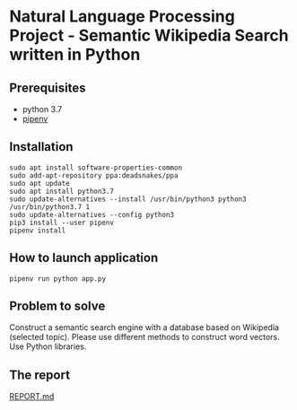 # Natural Language Processing Project - Semantic Wikipedia Search written in Python

## Prerequisites

* python 3.7
* [pipenv](https://pipenv.pypa.io/en/latest/#install-pipenv-today)

## Installation

```
sudo apt install software-properties-common
sudo add-apt-repository ppa:deadsnakes/ppa
sudo apt update
sudo apt install python3.7
sudo update-alternatives --install /usr/bin/python3 python3 /usr/bin/python3.7 1
sudo update-alternatives --config python3
pip3 install --user pipenv
pipenv install
```

## How to launch application

```
pipenv run python app.py
```

## Problem to solve

Construct a semantic search engine with a database based on Wikipedia (selected topic). Please use different methods to construct word vectors. Use Python libraries.

## The report
[REPORT.md](REPORT.md)